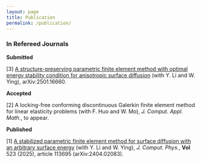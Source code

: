 ```yaml
---
layout: page
title: Publication
permalink: /publication/
---
```

### In Refereed Journals<br>

**Submitted**

[3] [A structure-preserving parametric finite element method with optimal energy stability condition for anisotropic surface diffusion](https://arxiv.org/pdf/2501.16660) (with Y. Li and W. Ying), arXiv:2501.16660.

**Accepted**

[2] A locking-free conforming discontinuous Galerkin finite element method for linear elasticity problems (with F. Huo and W. Mo), *J. Comput. Appl. Math.*, to appear.

**Published**

[1] [A stabilized parametric finite element method for surface diffusion with an arbitrary surface energy](/publications/PFEM-SD-JCP-11-24.pdf) (with Y. Li and W. Ying), *J. Comput. Phys.*, **Vol** 523 (2025), article 113695 (arXiv:2404.02083).

